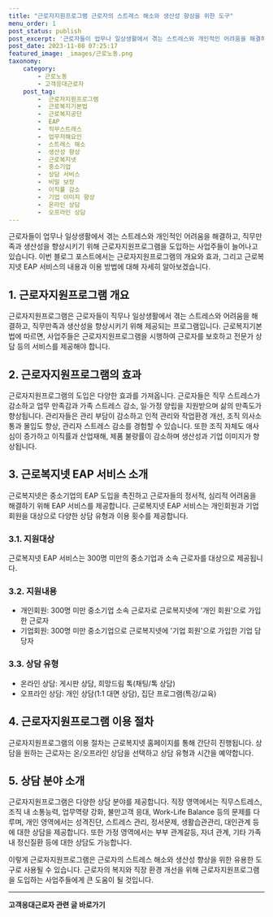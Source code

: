 ```yaml
---
title: "근로자지원프로그램 근로자의 스트레스 해소와 생산성 향상을 위한 도구"
menu_order: 1
post_status: publish
post_excerpt: '근로자들이 업무나 일상생활에서 겪는 스트레스와 개인적인 어려움을 해결하고, 직무만족과 생산성을 향상시키기 위해 근로자지원프로그램을 도입하는 사업주들이 늘어나고 있습니다. 이번 블로그 포스트에서는 근로자지원프로그램의 개요와 효과, 그리고 근로복지넷 EAP 서비스의 내용과 이용 방법에 대해 자세히 알아보겠습니다.'
post_date: 2023-11-08 07:25:17
featured_image: _images/근로노동.png
taxonomy:
    category:
        - 근로노동
        - 고객응대근로자
    post_tag:
        -  근로자지원프로그램
        -  근로복지기본법
        -  근로복지공단
        -  EAP
        -  직무스트레스
        -  업무저해요인
        -  스트레스 해소
        -  생산성 향상
        -  근로복지넷
        -  중소기업
        -  상담 서비스
        -  비밀 보장
        -  이직률 감소
        -  기업 이미지 향상
        -  온라인 상담
        -  오프라인 상담
---
```




근로자들이 업무나 일상생활에서 겪는 스트레스와 개인적인 어려움을 해결하고, 직무만족과 생산성을 향상시키기 위해 근로자지원프로그램을 도입하는 사업주들이 늘어나고 있습니다. 이번 블로그 포스트에서는 근로자지원프로그램의 개요와 효과, 그리고 근로복지넷 EAP 서비스의 내용과 이용 방법에 대해 자세히 알아보겠습니다.


## 1. 근로자지원프로그램 개요
근로자지원프로그램은 근로자들이 직무나 일상생활에서 겪는 스트레스와 어려움을 해결하고, 직무만족과 생산성을 향상시키기 위해 제공되는 프로그램입니다. 근로복지기본법에 따르면, 사업주들은 근로자지원프로그램을 시행하여 근로자를 보호하고 전문가 상담 등의 서비스를 제공해야 합니다.

## 2. 근로자지원프로그램의 효과
근로자지원프로그램의 도입은 다양한 효과를 가져옵니다. 근로자들은 직무 스트레스가 감소하고 업무 만족감과 가족 스트레스 감소, 일·가정 양립을 지원받으며 삶의 만족도가 향상됩니다. 관리자들은 관리 부담이 감소하고 인적 관리와 작업환경 개선, 조직 의사소통과 몰입도 향상, 관리자 스트레스 감소를 경험할 수 있습니다. 또한 조직 자체도 애사심이 증가하고 이직률과 산업재해, 제품 불량률이 감소하며 생산성과 기업 이미지가 향상됩니다.

## 3. 근로복지넷 EAP 서비스 소개
근로복지넷은 중소기업의 EAP 도입을 촉진하고 근로자들의 정서적, 심리적 어려움을 해결하기 위해 EAP 서비스를 제공합니다. 근로복지넷 EAP 서비스는 개인회원과 기업회원을 대상으로 다양한 상담 유형과 이용 횟수를 제공합니다.

### 3.1. 지원대상
근로복지넷 EAP 서비스는 300명 미만의 중소기업과 소속 근로자를 대상으로 제공됩니다.

### 3.2. 지원내용
- 개인회원: 300명 미만 중소기업 소속 근로자로 근로복지넷에 '개인 회원'으로 가입한 근로자
- 기업회원: 300명 미만 중소기업으로 근로복지넷에 '기업 회원'으로 가입한 기업 담당자

### 3.3. 상담 유형
- 온라인 상담: 게시판 상담, 희망드림 톡(채팅/톡 상담)
- 오프라인 상담: 개인 상담(1:1 대면 상담), 집단 프로그램(특강/교육)

## 4. 근로자지원프로그램 이용 절차
근로자지원프로그램의 이용 절차는 근로복지넷 홈페이지를 통해 간단히 진행됩니다. 상담을 원하는 근로자는 온/오프라인 상담을 선택하고 상담 유형과 시간을 예약합니다.

## 5. 상담 분야 소개
근로자지원프로그램은 다양한 상담 분야를 제공합니다. 직장 영역에서는 직무스트레스, 조직 내 소통능력, 업무역량 강화, 불만고객 응대, Work-Life Balance 등의 문제를 다루며, 개인 영역에서는 성격진단, 스트레스 관리, 정서문제, 생활습관관리, 대인관계 등에 대한 상담을 제공합니다. 또한 가정 영역에서는 부부 관계갈등, 자녀 관계, 기타 가족 내 정신질환 등에 대한 상담도 가능합니다.

이렇게 근로자지원프로그램은 근로자의 스트레스 해소와 생산성 향상을 위한 유용한 도구로 사용될 수 있습니다. 근로자의 복지와 직장 환경 개선을 위해 근로자지원프로그램을 도입하는 사업주들에게 큰 도움이 될 것입니다.
<!-- wp:separator -->
<hr class="wp-block-separator has-alpha-channel-opacity"/>
<!-- /wp:separator -->

<!-- wp:group {"backgroundColor":"base","layout":{"type":"constrained"}} -->
<div class="wp-block-group has-base-background-color has-background"><!-- wp:paragraph {"align":"center","fontSize":"medium"} -->
<p class="has-text-align-center has-large-font-size"><strong>고객응대근로자 관련 글 바로가기</strong></p>
<!-- /wp:paragraph -->


<!-- wp:latest-posts
{"categories":[{"id":9570,"count":19,"description":"","link":"https://uknowlaw.com/category/%ea%b3%a0%ea%b0%9d%ec%9d%91%eb%8c%80%ea%b7%bc%eb%a1%9c%ec%9e%90/","name":"고객응대근로자","slug":"고객응대근로자","taxonomy":"category","parent":0,"meta":[],"_links":{"self":[{"href":"https://uknowlaw.com/wp-json/wp/v2/categories/9570"}],"collection":[{"href":"https://uknowlaw.com/wp-json/wp/v2/categories"}],"about":[{"href":"https://uknowlaw.com/wp-json/wp/v2/taxonomies/category"}],"wp:post_type":[{"href":"https://uknowlaw.com/wp-json/wp/v2/posts?categories=9570"}],"curies":[{"name":"wp","href":"https://api.w.org/{rel}","templated":true}]}}],"postsToShow":100,"excerptLength":28,"postLayout":"grid","columns":2,"featuredImageAlign":"left","featuredImageSizeSlug":"large","fontSize":"small"} /--></div>
<!-- /wp:group -->